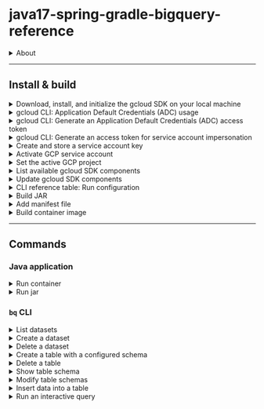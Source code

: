 # java17-spring-gradle-bigquery-reference


<details>
<summary>About</summary>

Made with:
- **Adoptium Temurin OpenJDK 17.0.8**
- **Spring Boot v3.1.2**
- **Gradle 8.2.1**
- **IntelliJ IDEA 2023.1 (Ultimate Edition)**

</details>


---


## Install & build

<details>
<summary>Download, install, and initialize the gcloud SDK on your local machine</summary>

Refer to the <a href="https://cloud.google.com/sdk/docs/install#other_installation_options">`gcloud` CLI documentation</a> to complete this step.

Install the `gcloud` SDK to the user's home directory (e.g., `/Users/USERNAME/google-cloud-sdk`).

When it's finished installing, add the `gcloud` executable to your system's `$PATH` and run the command:

```shell
gcloud init
```

</details>


<details>
<summary>gcloud CLI: Application Default Credentials (ADC) usage</summary>

```shell
gcloud auth login
gcloud auth application-default login
```

</details>


<details>
<summary>gcloud CLI: Generate an Application Default Credentials (ADC) access token</summary>

If you're running the application locally, you can use the following command to generate an access token using Application Default Credentials (ADC):

```shell
gcloud auth application-default print-access-token
```

```shell
export GCP_ADC_ACCESS_TOKEN="$(gcloud auth application-default print-access-token)"
```

</details>


<details>
<summary>gcloud CLI: Generate an access token for service account impersonation</summary>

Run this command to generate an access token for a specific GCP service account:

```shell
export GCP_SA_ACCESS_TOKEN=$(gcloud auth print-access-token --impersonate-service-account='GCP_SA_EMAIL_ADDRESS')
```

**Replace the following**:
- `GCP_SA_EMAIL_ADDRESS`: the email address of the service account to impersonate.

Example:

```shell
export GCP_SA_ACCESS_TOKEN=$(gcloud auth print-access-token --impersonate-service-account='sa-developer@your-sa-name.iam.gserviceaccount.com')
```

</details>


<details>
<summary>Create and store a service account key</summary>

This section refers to usage of a GCP service account key (.json) file stored on your local file system.

To map a local `gcloud` installation to a volume on a container instance running the application, include the `-v` parameter in the `docker run` command used to start a container instance, as described below.

### macOS

Assuming the user's service account key file is stored in the same directory as their local `gcloud` installation:

`/Users/USERNAME/.config/gcloud`

```shell
export LOCAL_GCLOUD_AUTH_DIRECTORY=$HOME/.config/gcloud
```

and the target volume on the container instance is:

`/root/.config/gcloud`

```shell
export CONTAINER_GCLOUD_AUTH_DIRECTORY=/root/.config/gcloud
```

the command to run the container instance would be:

```shell
docker run --rm -it \
  -e GCP_SA_KEY_PATH=$GCP_SA_KEY_PATH \
  -e GCP_ADC_ACCESS_TOKEN=$GCP_ADC_ACCESS_TOKEN \
  -e GCP_SA_ACCESS_TOKEN=$GCP_SA_ACCESS_TOKEN \
  -e GCP_DEFAULT_USER_PROJECT_ID=$GCP_DEFAULT_USER_PROJECT_ID \
  -e GCP_DEFAULT_USER_DATASET=$GCP_DEFAULT_USER_DATASET \
  -e GCP_DEFAULT_USER_TABLE=$GCP_DEFAULT_USER_TABLE \
  -e GCP_SA_PROJECT_ID=$GCP_SA_PROJECT_ID \
  -e GCP_SA_DATASET=$GCP_SA_DATASET \
  -e GCP_SA_TABLE=$GCP_SA_TABLE \
  -v ${LOCAL_GCLOUD_AUTH_DIRECTORY}:${CONTAINER_GCLOUD_AUTH_DIRECTORY} \
  -v ${LOCAL_MAVEN_REPOSITORY}:${CONTAINER_MAVEN_REPOSITORY} \
  java17-spring-gradle-bigquery-reference
```

**Replace the following** in the path to the `gcloud` directory:

- `USERNAME`: the current OS user's username

so that the path to the service account key file is correct, e.g.:

`/Users/squidmin/.config/gcloud/sa-private-key.json`

Read <a href="https://cloud.google.com/iam/docs/keys-create-delete#iam-service-account-keys-create-gcloud">here</a> for more information about creating service account keys.

Read <a href="">here</a> for more information about run config CLI arguments.

</details>


<details>
<summary>Activate GCP service account</summary>

```shell
gcloud auth activate-service-account --key-file=GCP_SA_KEY_PATH
```

**Replace the following**:
- `GCP_SA_KEY_PATH`: path to the user's service account key file.

Example:

```shell
gcloud auth activate-service-account --key-file='/Users/squidmin/.config/gcloud/sa-private-key.json'
```

</details>


<details>
<summary>Set the active GCP project</summary>

```shell
gcloud config set project ${GCP_DEFAULT_USER_PROJECT_ID}
```

</details>


<details>
<summary>List available gcloud SDK components</summary>

```shell
gcloud components list
```

</details>


<details>
<summary>Update gcloud SDK components</summary>

```shell
gcloud components update
```

</details>


<details>
<summary>CLI reference table: Run configuration</summary>



</details>


<details>
<summary>Build JAR</summary>

```shell
./gradlew clean build
```

```shell
./gradlew clean build -x test
```

```shell
./gradlew clean build testClasses -x test
```

</details>


<details>
<summary>Add manifest file</summary>

```shell
jar -cmvf \
  ./build/tmp/jar/MANIFEST.MF \
  ./build/libs/java17-spring-gradle-bigquery-reference-0.0.1-SNAPSHOT.jar \
  ./build/classes/java/main/org/squidmin/java/spring/gradle/bigquery/Java17SpringGradleBigQueryReferenceApplication.class
```

</details>


<details>
<summary>Build container image</summary>

```shell
docker build \
  --build-arg GCP_SA_KEY_PATH=${GCP_SA_KEY_PATH} \
  --build-arg GCP_DEFAULT_USER_PROJECT_ID=${GCP_DEFAULT_USER_PROJECT_ID} \
  --build-arg GCP_DEFAULT_USER_DATASET=${GCP_DEFAULT_USER_DATASET} \
  --build-arg GCP_DEFAULT_USER_TABLE=${GCP_DEFAULT_USER_TABLE} \
  --build-arg GCP_SA_PROJECT_ID=${GCP_SA_PROJECT_ID} \
  --build-arg GCP_SA_DATASET=${GCP_SA_DATASET} \
  --build-arg GCP_SA_TABLE=${GCP_SA_TABLE} \
  -t java17-spring-gradle-bigquery-reference .
```

</details>


---


## Commands


### Java application

<details>
<summary>Run container</summary>

```shell
docker run --rm -it \
  -e GCP_SA_KEY_PATH=$GCP_SA_KEY_PATH \
  -e GCP_ADC_ACCESS_TOKEN=$GCP_ADC_ACCESS_TOKEN \
  -e GCP_SA_ACCESS_TOKEN=$GCP_SA_ACCESS_TOKEN \
  -e GCP_DEFAULT_USER_PROJECT_ID=$GCP_DEFAULT_USER_PROJECT_ID \
  -e GCP_DEFAULT_USER_DATASET=$GCP_DEFAULT_USER_DATASET \
  -e GCP_DEFAULT_USER_TABLE=$GCP_DEFAULT_USER_TABLE \
  -e GCP_SA_PROJECT_ID=$GCP_SA_PROJECT_ID \
  -e GCP_SA_DATASET=$GCP_SA_DATASET \
  -e GCP_SA_TABLE=$GCP_SA_TABLE \
  -v ${LOCAL_GCLOUD_AUTH_DIRECTORY}:${CONTAINER_GCLOUD_AUTH_DIRECTORY} \
  -v ${LOCAL_MAVEN_REPOSITORY}:${CONTAINER_MAVEN_REPOSITORY} \
  java17-spring-gradle-bigquery-reference
```

</details>


<details>
<summary>Run jar</summary>

```shell
exec java -jar \
  -Dspring.profiles.active=local \
  ./build/libs/java17-spring-gradle-bigquery-reference-0.0.1-SNAPSHOT.jar
```

</details>


### `bq` CLI

<details>
<summary>List datasets</summary>

```shell
bq ls --filter labels.key:value \
  --max_results integer \
  --format=prettyjson \
  --project_id project_id
```

**Replace the following**:
- `key:value`: a label key and value, if applicable.
- `integer`: an integer representing the number of datasets to list.
- `project_id`: the name of the GCP project to target.

**Examples**:

```shell
bq ls --format=pretty
```

</details>


<details>
<summary>Create a dataset</summary>

Refer to the <a href="https://cloud.google.com/bigquery/docs/datasets#create-dataset">GCP documentation for creating datasets</a>.

**Examples**:

```shell
bq --location=us mk \
  --dataset \
  --default_partition_expiration=3600 \
  --default_table_expiration=3600 \
  --description="An example." \
  --label=test_label_1:test_value_1 \
  --label=test_label_2:test_value_2 \
  --max_time_travel_hours=168 \
  --storage_billing_model=LOGICAL \
  lofty-root-378503:test_dataset_integration
```

The Cloud Key Management Service (KMS) key parameter (`KMS_KEY_NAME`) can be specified.
This parameter is used to pass the name of the default Cloud Key Management Service key used to protect newly created tables in this dataset.
You cannot create a Google-encrypted table in a dataset with this parameter set.

```shell
bq --location=us mk \
  --dataset \
  --default_kms_key=KMS_KEY_NAME \
  ...
  lofty-root-378503:test_dataset_integration
```

</details>


<details>
<summary>Delete a dataset</summary>

Refer to the <a href="https://cloud.google.com/bigquery/docs/managing-datasets#delete_a_dataset">GCP documentation for deleting a dataset</a>.

#### Examples:

Remove all tables in the dataset (`-r` flag):

```shell
bq rm -r -f -d lofty-root-378503:test_dataset_integration
```

</details>


<details>
<summary>Create a table with a configured schema</summary>

**Create an empty table with an inline schema definition**

```shell
bq mk --table project_id:dataset.table schema
```

**Replace the following**:
- `project_id`: the name of the GCP project to target.
- `dataset`: the name of the BigQuery dataset to target.
- `table`: the name of the BigQuery table to target.
- `schema`: an inline schema definition.

Example:

```shell
bq mk --table \
  lofty-root-378503:test_dataset_integration.test_table_integration \
  id:STRING,creation_timestamp:DATETIME,last_update_timestamp:DATETIME,column_a:STRING,column_b:BOOL
```

### Specify the schema in a JSON schema file

For an example JSON schema file, refer to: `/schema/example.json`.

**Create an empty table**

```shell
bq mk --table \
  project_id:dataset.table \
  path_to_schema_file
```

Example:

```shell
bq mk --table \
  lofty-root-378503:test_dataset_integration.test_table_integration \
  ./schema/example.json
```

**Create a table with CSV data**

```shell
bq --location=location load \
  --source_format=format \
  project_id:dataset.table \
  path_to_data_file \
  path_to_schema_file
```

Example:

```shell
bq --location=us load \
  --source_format=CSV \
  lofty-root-378503:test_dataset_integration.test_table_integration \
  ./csv/example.csv \
  ./schema/example.json
```

Refer to the BigQuery documentation: <a href="https://cloud.google.com/bigquery/docs/loading-data-cloud-storage-csv#details_of_loading_csv_data">Details of loading CSV data</a>.

</details>


<details>
<summary>Delete a table</summary>

```shell
bq rm --table test_dataset_integration.test_table_integration
```

</details>


<details>
<summary>Show table schema</summary>

Example:

```shell
bq show \
  --schema \
  --format=prettyjson \
  lofty-root-378503:test_dataset_integration.test_table_integration
```

The table schema can be written to a file:

```shell
bq show \
  --schema \
  --format=prettyjson \
  lofty-root-378503:test_dataset_integration.test_table_integration \ > ./schema/example_show-write.json
```

</details>


<details>
<summary>Modify table schemas</summary>

```shell
bq update \
  lofty-root-378503:test_dataset_integration.test_table_integration \
  ./schema/example_update.json
```

Refer to the <a href="https://cloud.google.com/bigquery/docs/managing-table-schemas">GCP documentation on modifying table schemas.</a>.

</details>


<details>
<summary>Insert data into a table</summary>

**Examples**:

Insert for known values:

```shell
bq insert test_dataset_integration.test_table_integration ./json/example.json
```

Specify a template suffix (`--template_suffix` or `-x`):

```shell
bq insert --ignore_unknown_values \
  --template_suffix=_insert \
  test_dataset_integration.test_table_integration \
  ./json/example.json
```

Refer to the <a href="">`bq insert` documentation</a>.

</details>


<details>
<summary>Run an interactive query</summary>

```shell
bq query \
  --use_legacy_sql=false \
  'query_string'
```

Example:

```shell
bq query \
  --use_legacy_sql=false \
  'SELECT
    id, fieldC
  FROM
    `lofty-root-378503.test_dataset_integration.test_table_integration`
  LIMIT
    3;'
```

</details>
